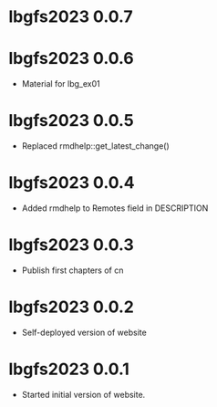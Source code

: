 # lbgfs2023 0.0.7

# lbgfs2023 0.0.6

* Material for lbg_ex01

# lbgfs2023 0.0.5

* Replaced rmdhelp::get_latest_change()

# lbgfs2023 0.0.4

* Added rmdhelp to Remotes field in DESCRIPTION

# lbgfs2023 0.0.3

* Publish first chapters of cn

# lbgfs2023 0.0.2

* Self-deployed version of website

# lbgfs2023 0.0.1

* Started initial version of website.
